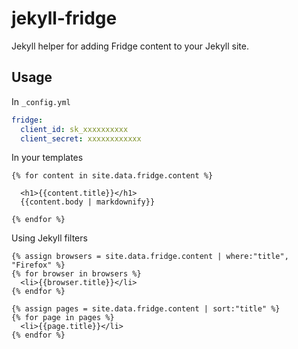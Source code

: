 jekyll-fridge
=============

Jekyll helper for adding Fridge content to your Jekyll site.

Usage
----

In `_config.yml`

```yaml
fridge:
  client_id: sk_xxxxxxxxxx
  client_secret: xxxxxxxxxxxx
```

In your templates

```liquid
{% for content in site.data.fridge.content %}

  <h1>{{content.title}}</h1>
  {{content.body | markdownify}}

{% endfor %}
```

Using Jekyll filters

```liquid
{% assign browsers = site.data.fridge.content | where:"title", "Firefox" %}
{% for browser in browsers %}
  <li>{{browser.title}}</li>
{% endfor %}

{% assign pages = site.data.fridge.content | sort:"title" %}
{% for page in pages %}
  <li>{{page.title}}</li>
{% endfor %}
```
